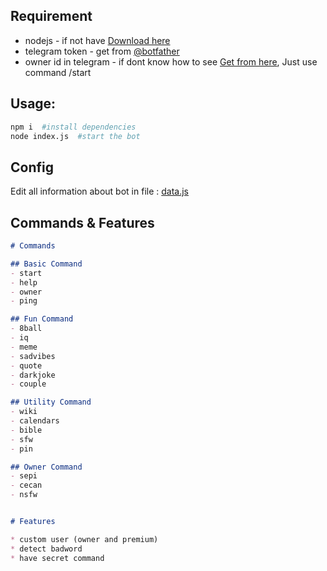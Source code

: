 ## Requirement

* nodejs - if not have [Download here](https://nodejs.org/en/download)
* telegram token - get from [@botfather](https://t.me/BotFather)
* owner id in telegram - if dont know how to see [Get from here](https://t.me/userinfobot), Just use command /start

## Usage:

```bash
npm i  #install dependencies
node index.js  #start the bot
```

## Config

Edit all information about bot in file : [data.js](data.js)<br>

## Commands & Features

```markdown
# Commands

## Basic Command
- start
- help
- owner
- ping

## Fun Command
- 8ball
- iq
- meme
- sadvibes
- quote
- darkjoke
- couple

## Utility Command
- wiki
- calendars
- bible
- sfw
- pin

## Owner Command
- sepi
- cecan
- nsfw


# Features

* custom user (owner and premium)
* detect badword
* have secret command
```
